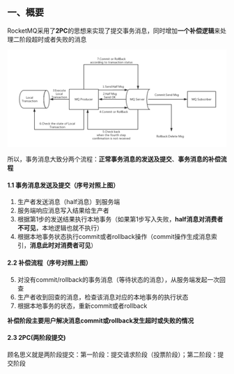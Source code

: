 ## 一、概要

RocketMQ采用了**2PC**的思想来实现了提交事务消息，同时增加**一个补偿逻辑**来处理二阶段超时或者失败的消息

![image-20221113154641351](assets/image-20221113154641351.png)

所以，事务消息大致分两个流程：**正常事务消息的发送及提交**、**事务消息的补偿流程**

####  1.1 事务消息发送及提交（序号对照上图）

1. 生产者发送消息（half消息）到服务端
2. 服务端响应消息写入结果给生产者
3. 根据第1步的发送结果执行本地事务（如果第1步写入失败，**half消息对消费者不可见**，本地逻辑也就不执行）
4. 根据本地事务状态执行commit或者rollback操作（commit操作生成消息索引，**消息此时对消费者可见**）

#### 2.2 补偿流程（序号对照上图）

5. 对没有commit/rollback的事务消息（等待状态的消息），从服务端发起一次回查
6. 生产者收到回查的消息，检查该消息对应的本地事务的执行状态
7. 根据本地事务的状态，重新commit或者rollback

**补偿阶段主要用户解决消息commit或rollback发生超时或失败的情况**

#### 2.3 2PC(两阶段提交)

顾名思义就是两阶段提交：第一阶段：提交请求阶段（投票阶段）；第二阶段：提交阶段

